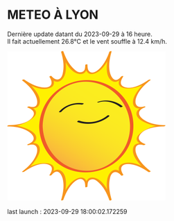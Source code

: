 # METEO À LYON

Dernière update datant du 2023-09-29 à 16 heure.  
Il fait actuellement 26.8°C et le vent souffle à 12.4 km/h.      

![](./.github/sun.png)

last launch : 2023-09-29 18:00:02.172259

